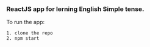 ### ReactJS app for lerning English Simple tense.

To run the app:
```
1. clone the repo
2. npm start
```
